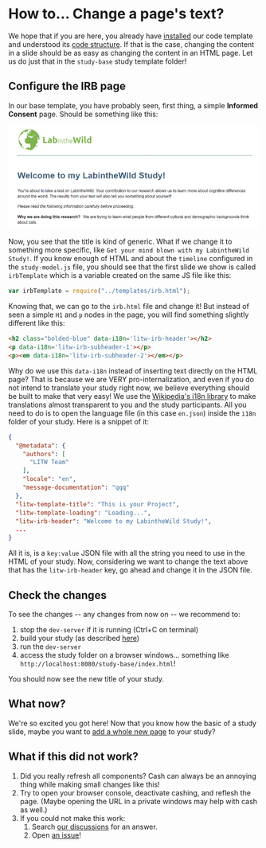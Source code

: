 # How to... Change a page's text?

We hope that if you are here, you already have [installed](1-Installation.md) our code template and understood its [code structure](2-CodeExecutionOverview.md).
If that is the case, changing the content in a slide should be as easy as changing the content in an HTML page. Let us do just that in the `study-base` study template folder!

## Configure the IRB page

In our base template, you have probably seen, first thing, a simple **Informed Consent** page. Should be something like this:

![Informed Consent](img/template-irb.png "The informed consent is a simple text HTML page with a title and a list of basic information about the study!")

Now, you see that the title is kind of generic. What if we change it to something more specific, like `Get your mind blown with my LabintheWild Study!`.
If you know enough of HTML and about the `timeline` configured in the `study-model.js` file, you should see that the first slide we show is called `irbTemplate` which is a variable created on the same JS file like this:

```javascript
var irbTemplate = require("../templates/irb.html");
```

Knowing that, we can go to the `irb.html` file and change it! But instead of seen a simple `H1` and `p` nodes in the page, you will find something slightly different like this:

```html
<h2 class="bolded-blue" data-i18n='litw-irb-header'></h2>
<p data-i18n='litw-irb-subheader-1'></p>
<p><em data-i18n='litw-irb-subheader-2'></em></p>
```

Why do we use this `data-i18n` instead of inserting text directly on the HTML page? That is because we are VERY pro-internalization, and even if you do not intend to translate your study right now, we believe everything should be built to make that very easy!
We use the [Wikipedia's i18n library](https://github.com/wikimedia/jquery.i18n) to make translations almost transparent to you and the study participants.
All you need to do is to open the language file (in this case `en.json`) inside the `i18n` folder of your study. Here is a snippet of it:

```json
{
  "@metadata": {
    "authors": [
      "LITW Team"
    ],
    "locale": "en",
    "message-documentation": "qqq"
  },
  "litw-template-title": "This is your Project",
  "litw-template-loading": "Loading...",
  "litw-irb-header": "Welcome to my LabintheWild Study!",
  ...
}
```
All it is, is a `key:value` JSON file with all the string you need to use in the HTML of your study.
Now, considering we want to change the text above that has the `litw-irb-header` key, go ahead and change it in the JSON file.


## Check the changes

To see the changes -- any changes from now on -- we recommend to: 
1. stop the `dev-server` if it is running (Ctrl+C on terminal)
2. build your study (as described [here](1-Installation.md#steps))
3. run the `dev-server`
4. access the study folder on a browser windows... something like `http://localhost:8080/study-base/index.html`!

You should now see the new title of your study.

## What now?

We're so excited you got here! Now that you know how the basic of a study slide, maybe you want to [add a whole new page](4-AddNewPage.md) to your study?

## What if this did not work?

1. Did you really refresh all components? Cash can always be an annoying thing while making small changes like this!
2. Try to open your browser console, deactivate cashing, and reflesh the page. (Maybe opening the URL in a private windows may help with cash as well.)
3. If you could not make this work:
   1. Search [our discussions](https://github.com/labinthewild/LITW-study-templates/discussions) for an answer.
   2. Open [an issue](https://github.com/labinthewild/LITW-study-templates/issues)!